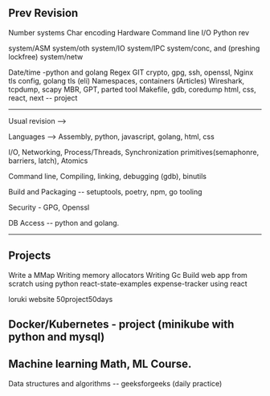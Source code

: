 Prev Revision
--------------
Number systems
Char encoding
Hardware
Command line
I/O
Python rev

system/ASM
system/oth
system/IO
system/IPC
system/conc, and (preshing lockfree)
system/netw

Date/time -python and golang
Regex 
GIT
crypto, gpg, ssh, openssl, Nginx tls config, golang tls (eli)
Namespaces, containers (Articles)
Wireshark, tcpdump, scapy
MBR, GPT, parted tool
Makefile, gdb, coredump
html, css, react, next -- project

-----------

Usual revision -->

Languages --> Assembly, python, javascript, golang, html, css

I/O, Networking, Process/Threads, Synchronization primitives(semaphonre, barriers, latch), Atomics

Command line, Compiling, linking, debugging (gdb), binutils

Build and Packaging -- setuptools, poetry, npm, go tooling

Security - GPG, Openssl 

DB Access -- python and golang. 

--------------
Projects
--------------
Write a MMap 
Writing memory allocators
Writing Gc
Build web app from scratch using python
react-state-examples
expense-tracker using react

loruki website
50project50days

Docker/Kubernetes - project (minikube with python and mysql)
------------------
Machine learning 
Math, ML Course. 
-------------------
Data structures and algorithms -- geeksforgeeks (daily practice)



